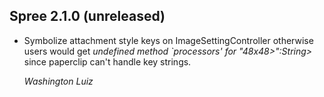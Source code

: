 ## Spree 2.1.0 (unreleased) ##

*   Symbolize attachment style keys on ImageSettingController otherwise users
    would get *undefined method `processors' for "48x48>":String>* since
    paperclip can't handle key strings.

    *Washington Luiz*
